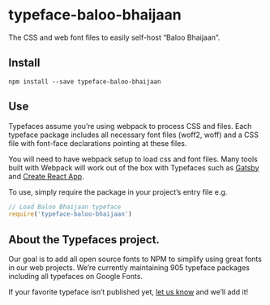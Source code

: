
# typeface-baloo-bhaijaan

The CSS and web font files to easily self-host “Baloo Bhaijaan”.

## Install

`npm install --save typeface-baloo-bhaijaan`

## Use

Typefaces assume you’re using webpack to process CSS and files. Each typeface
package includes all necessary font files (woff2, woff) and a CSS file with
font-face declarations pointing at these files.

You will need to have webpack setup to load css and font files. Many tools built
with Webpack will work out of the box with Typefaces such as [Gatsby](https://github.com/gatsbyjs/gatsby)
and [Create React App](https://github.com/facebookincubator/create-react-app).

To use, simply require the package in your project’s entry file e.g.

```javascript
// Load Baloo Bhaijaan typeface
require('typeface-baloo-bhaijaan')
```

## About the Typefaces project.

Our goal is to add all open source fonts to NPM to simplify using great fonts in
our web projects. We’re currently maintaining 905 typeface packages
including all typefaces on Google Fonts.

If your favorite typeface isn’t published yet, [let us know](https://github.com/KyleAMathews/typefaces)
and we’ll add it!
